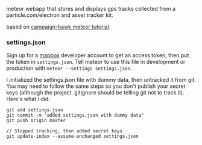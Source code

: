 meteor webapp that stores and displays gps tracks collected from a particle.com/electron and asset tracker kit.

based on [campaign-hawk meteor tutorial](https://medium.com/@SamCorcos/building-campaignhawk-with-meteor-and-react-part-2-d4551708dcde#.k70d0z9lv).


### settings.json

Sign up for a [mapbox](http://mapbox.com) developer account to get an access token, then put the token in `settings.json`. Tell meteor to use this file in development or production with `meteor --settings settings.json`.

I initialized the settings.json file with dummy data, then untracked it from git. You may need to follow the same steps so you don't publish your secret keys (although the project .gitignore should be telling git not to track it). Here's what I did:

```
git add settings.json
git commit -m "added settings.json with dummy data"
git push origin master

// Stopped tracking, then added secret keys
git update-index --assume-unchanged settings.json
```
